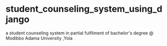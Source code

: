 # student_counseling_system_using_django
a student counseling system in partial fulfilment of bachelor's degree @ Modibbo Adama University ,Yola
